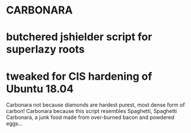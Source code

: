 # CARBONARA                     
# butchered jshielder script for superlazy roots
# tweaked for CIS hardening of Ubuntu 18.04
                                               
Carbonara not because diamonds are hardest purest, most dense form of carbon!
Carbonara because this script resembles Spaghetti, Spaghetti Carbonara, a junk food made from over-burned bacon and powdered eggs...     
